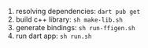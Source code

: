 1. resolving dependencies: `dart pub get`
1. build c++ library: `sh make-lib.sh`
1. generate bindings: `sh run-ffigen.sh`
1. run dart app: `sh run.sh`